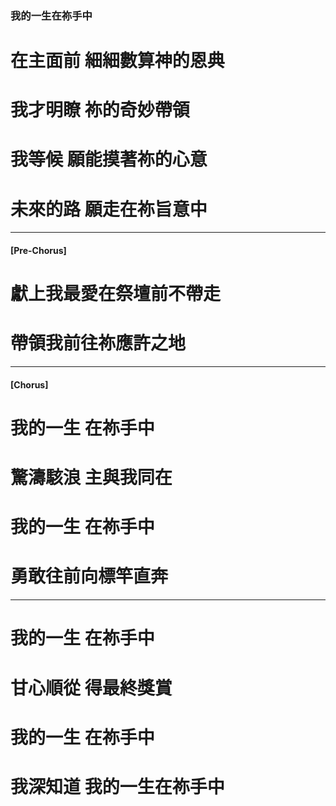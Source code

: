 ### 我的一生在祢手中
# 在主面前 細細數算神的恩典
# 我才明瞭 祢的奇妙帶領
# 我等候 願能摸著祢的心意
# 未來的路 願走在祢旨意中

---

#### [Pre-Chorus]
# 獻上我最愛在祭壇前不帶走
# 帶領我前往祢應許之地

---

#### [Chorus]

# 我的一生 在祢手中
# 驚濤駭浪 主與我同在
# 我的一生 在祢手中
# 勇敢往前向標竿直奔

---

# 我的一生 在祢手中
# 甘心順從 得最終獎賞
# 我的一生 在祢手中
# 我深知道 我的一生在祢手中